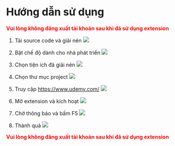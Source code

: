 # Hướng dẫn sử dụng

<p><b style="color:red;">Vui lòng không đăng xuất tài khoản sau khi đã sử dụng extension</b></p>

1. Tải source code và giải nén
    ![](https://i.imgur.com/GQXoOJH.png)

2. Bật chế độ dành cho nhà phát triển
    ![](https://i.imgur.com/F0i3DfK.png)

3. Chọn tiện ích đã giải nén
    ![](https://i.imgur.com/iiHoaIC.png)

4. Chọn thư mục project
    ![](https://i.imgur.com/ktT5Y8V.png)
    
5. Truy cập https://www.udemy.com/
    ![](https://i.imgur.com/58RcbZZ.png)
    
6. Mở extension và kích hoạt
    ![](https://i.imgur.com/Ums0aKR.png)

7. Chờ thông báo và bấm F5
    ![](https://i.imgur.com/NSOzTpj.png)
    
8. Thành quả
    ![](https://i.imgur.com/qIrcSbq.png)
    
<p><b style="color:red;">Vui lòng không đăng xuất tài khoản sau khi đã sử dụng extension</b></p>
